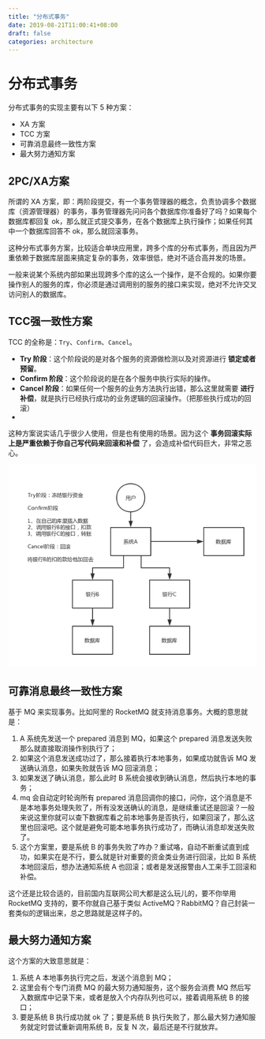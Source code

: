```yaml
---
title: "分布式事务"
date: 2019-08-21T11:00:41+08:00
draft: false
categories: architecture
---
```


# 分布式事务

分布式事务的实现主要有以下 5 种方案：
- XA 方案
- TCC 方案
- 可靠消息最终一致性方案
- 最大努力通知方案

## 2PC/XA方案

所谓的 XA 方案，即：两阶段提交，有一个事务管理器的概念，负责协调多个数据库（资源管理器）的事务，事务管理器先问问各个数据库你准备好了吗？如果每个数据库都回复 ok，那么就正式提交事务，在各个数据库上执行操作；如果任何其中一个数据库回答不 ok，那么就回滚事务。

这种分布式事务方案，比较适合单块应用里，跨多个库的分布式事务，而且因为严重依赖于数据库层面来搞定复杂的事务，效率很低，绝对不适合高并发的场景。

一般来说某个系统内部如果出现跨多个库的这么一个操作，是不合规的。如果你要操作别人的服务的库，你必须是通过调用别的服务的接口来实现，绝对不允许交叉访问别人的数据库。

## TCC强一致性方案

TCC 的全称是：`Try`、`Confirm`、`Cancel`。

- **Try 阶段**：这个阶段说的是对各个服务的资源做检测以及对资源进行 **锁定或者预留**。
- **Confirm 阶段**：这个阶段说的是在各个服务中执行实际的操作。
- **Cancel 阶段**：如果任何一个服务的业务方法执行出错，那么这里就需要 **进行补偿**，就是执行已经执行成功的业务逻辑的回滚操作。（把那些执行成功的回滚）
- 
这种方案说实话几乎很少人使用，但是也有使用的场景。因为这个 **事务回滚实际上是严重依赖于你自己写代码来回滚和补偿** 了，会造成补偿代码巨大，非常之恶心。

![](./images/distributed-transaction-TCC.png)

## 可靠消息最终一致性方案

基于 MQ 来实现事务。比如阿里的 RocketMQ 就支持消息事务。大概的意思就是：

1. A 系统先发送一个 prepared 消息到 MQ，如果这个 prepared 消息发送失败那么就直接取消操作别执行了；
2. 如果这个消息发送成功过了，那么接着执行本地事务，如果成功就告诉 MQ 发送确认消息，如果失败就告诉 MQ 回滚消息；
3. 如果发送了确认消息，那么此时 B 系统会接收到确认消息，然后执行本地的事务；
4. mq 会自动定时轮询所有 prepared 消息回调你的接口，问你，这个消息是不是本地事务处理失败了，所有没发送确认的消息，是继续重试还是回滚？一般来说这里你就可以查下数据库看之前本地事务是否执行，如果回滚了，那么这里也回滚吧。这个就是避免可能本地事务执行成功了，而确认消息却发送失败了。
5. 这个方案里，要是系统 B 的事务失败了咋办？重试咯，自动不断重试直到成功，如果实在是不行，要么就是针对重要的资金类业务进行回滚，比如 B 系统本地回滚后，想办法通知系统 A 也回滚；或者是发送报警由人工来手工回滚和补偿。

这个还是比较合适的，目前国内互联网公司大都是这么玩儿的，要不你举用 RocketMQ 支持的，要不你就自己基于类似 ActiveMQ？RabbitMQ？自己封装一套类似的逻辑出来，总之思路就是这样子的。

## 最大努力通知方案

这个方案的大致意思就是：

1. 系统 A 本地事务执行完之后，发送个消息到 MQ；
2. 这里会有个专门消费 MQ 的最大努力通知服务，这个服务会消费 MQ 然后写入数据库中记录下来，或者是放入个内存队列也可以，接着调用系统 B 的接口；
3. 要是系统 B 执行成功就 ok 了；要是系统 B 执行失败了，那么最大努力通知服务就定时尝试重新调用系统 B，反复 N 次，最后还是不行就放弃。